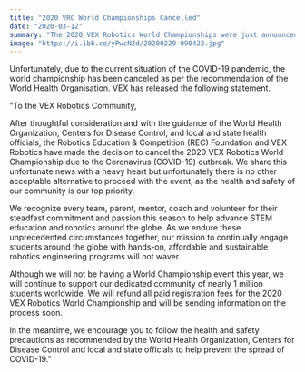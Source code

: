 ```yaml
---
title: "2020 VRC World Championships Cancelled"
date: "2020-03-12"
summary: "The 2020 VEX Robotics World Championships were just announced to be cancelled."
image: "https://i.ibb.co/yPwcN2d/20200229-090422.jpg"
---
```


Unfortunately, due to the current situation of the COVID-19 pandemic, the world championship has been canceled as per the recommendation of the World Health Organisation. VEX has released the following statement.

"To the VEX Robotics Community,

After thoughtful consideration and with the guidance of the World Health Organization, Centers for Disease Control, and local and state health officials, the Robotics Education & Competition (REC) Foundation and VEX Robotics have made the decision to cancel the 2020 VEX Robotics World Championship due to the Coronavirus (COVID-19) outbreak. We share this unfortunate news with a heavy heart but unfortunately there is no other acceptable alternative to proceed with the event, as the health and safety of our community is our top priority.

We recognize every team, parent, mentor, coach and volunteer for their steadfast commitment and passion this season to help advance STEM education and robotics around the globe. As we endure these unprecedented circumstances together, our mission to continually engage students around the globe with hands-on, affordable and sustainable robotics engineering programs will not waver.

Although we will not be having a World Championship event this year, we will continue to support our dedicated community of nearly 1 million students worldwide. We will refund all paid registration fees for the 2020 VEX Robotics World Championship and will be sending information on the process soon.

In the meantime, we encourage you to follow the health and safety precautions as recommended by the World Health Organization, Centers for Disease Control and local and state officials to help prevent the spread of COVID-19."
